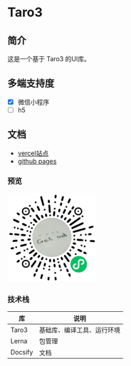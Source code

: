 # Taro3

## 简介

这是一个基于 Taro3 的UI库。

## 多端支持度

* [x] 微信小程序
* [ ] h5

## 文档

* [vercel站点](taro-xui.lexmin0412.vercel.app)
* [github pages](https://lexmin0412.github.io/taro-xui)

### 预览

<img src="qrcode.png" alt="Taro X UI" width="200" height="200"  />

### 技术栈

| 库      | 说明                       |
|---------|----------------------------|
| Taro3   | 基础库、编译工具、运行环境 |
| Lerna   | 包管理                     |
| Docsify | 文档                       |
